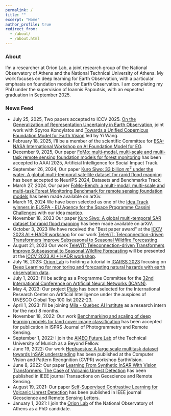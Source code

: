 ```yaml
---
permalink: /
title: ""
excerpt: "Home"
author_profile: true
redirect_from: 
  - /about/
  - /about.html
---
```


### About
I’m a researcher at Orion Lab, a joint research group of the National Observatory of Athens and the National Technical University of Athens. My work focuses on deep learning for Earth Observation, with a particular emphasis on foundation models for Earth Observation. I am completing my PhD under the supervision of Ioannis Papoutsis, with an expected graduation in September 2025.

### News Feed
- July 25, 2025, Two papers accepted to ICCV 2025. [On the Generalization of Representation Uncertainty in Earth Observation](https://arxiv.org/abs/2503.07082), joint work with Spyros Kondylatos and [Towards a Unified Copernicus Foundation Model for Earth Vision](https://arxiv.org/abs/2503.11849) led by Yi Wang.
- February 18, 2025, I'll be a member of the scientific Committee for [ESA-NASA International Workshop on AI Foundation Model for EO](https://nikal.eventsair.com/nasa-esa-international-workshop-on-geospatial-ai-foundation-model-for-earth-observation-and-earth-sciences/).
- December 9, 2025, Our paper [FoMo: multi-modal, multi-scale and multi-task remote sensing foundation models for forest monitoring]([https://arxiv.org/abs/2311.12056](https://arxiv.org/abs/2312.10114)) has been accepted to AAAI 2025, Artificial Intelligence for Social Impact Track.
- September 26, 2024, Our paper [Kuro Siwo: 33 billion $m^2$ under the water. A global multi-temporal satellite dataset for rapid flood mapping](https://arxiv.org/abs/2311.12056) has been accepted to NeurIPS 2024, Datasets and Benchmarks Track.
- March 27, 2024, Our paper [FoMo-Bench: a multi-modal, multi-scale and multi-task Forest Monitoring Benchmark for remote sensing foundation models](https://arxiv.org/abs/2312.10114) has been made available on arXiv.
- March 16, 2024 We have been selected as one of the [Idea Track winners in EUSPA - EU Agency for the Space Programme Cassini Challenges](https://www.euspa.europa.eu/cassini-challenges-winners-2023#idea) with our idea [manteo](https://manteo.space).
- November 18, 2023 Our paper [Kuro Siwo: A global multi-temporal SAR dataset for rapid flood mapping](https://arxiv.org/abs/2311.12056)  has been made available on arXiV.
- October 3, 2023 We have received the "Best paper award" at the [ICCV 2023 AI + HADR workshop](https://www.hadr.ai/iccv23/accepted-papers-iccv23) for our work [TeleViT: Teleconnection-driven Transformers Improve Subseasonal to Seasonal Wildfire Forecasting](https://arxiv.org/abs/2306.10940).
- August 21, 2023 Our work [TeleViT: Teleconnection-driven Transformers Improve Subseasonal to Seasonal Wildfire Forecasting](https://arxiv.org/abs/2306.10940) will be presented at the [ICCV 2023 AI + HADR workshop](https://www.hadr.ai/iccv23/accepted-papers-iccv23).  
- July 16, 2023: [Orion Lab](http://orionlab.space.noa.gr) is holding a tutorial in [IGARSS 2023](https://2023.ieeeigarss.org/tutorials.php#tut109) focusing on [Deep Learning for monitoring and forecasting natural hazards with earth observation data](https://github.com/Orion-AI-Lab/igarss23_DL4NH).
- July 1, 2023: I'll be acting as a Programme Committee for the [32nd International Conference on Artificial Neural Networks (ICANN)](https://e-nns.org/icann2023/).
- May 4, 2023: Our project [Pluto](https://ircai.org/top100/entry/pluto/) has been selected for the International Research Center on Artificial Intelligence under the auspices of UNESCO Global Top 100 list 2022-23.
- April 1, 2023:  I'll be joining [Mila - Quebec AI Institute](https://mila.quebec/en/) as a research intern for the next 8 months.
- November 18, 2022: Our work [Benchmarking and scaling of deep learning models for land cover image classification](https://www.sciencedirect.com/science/article/pii/S0924271622003057) has been accepted for publication in ISPRS Journal of Photogrammetry and Remote Sensing.
- September 1, 2022: I join the [AI4EO Future Lab](https://ai4eo.de/) of the Technical University of Munich as a Beyond Fellow.
- June 19, 2022: Our work [Hephaestus: A large scale multitask dataset towards InSAR understanding](https://openaccess.thecvf.com/content/CVPR2022W/EarthVision/papers/Bountos_Hephaestus_A_Large_Scale_Multitask_Dataset_Towards_InSAR_Understanding_CVPRW_2022_paper.pdf) has been published at the Computer Vision and Pattern Recognition (CVPR) workshop EarthVision.
- June 8, 2022: Our paper [Learning From Synthetic InSAR With Vision Transformers: The Case of Volcanic Unrest Detection](https://ieeexplore.ieee.org/document/9791383) has been published in IEEE journal Transactions on Geoscience and Remote Sensing.
- August 19, 2021: Our paper [Self-Supervised Contrastive Learning for Volcanic Unrest Detection](https://ieeexplore.ieee.org/document/9517282) has been published in IEEE journal Geoscience and Remote Sensing Letters.
- January 1, 2021: I join the [Orion Lab](http://orionlab.space.noa.gr) of the National Observatory of Athens as a PhD candidate.
